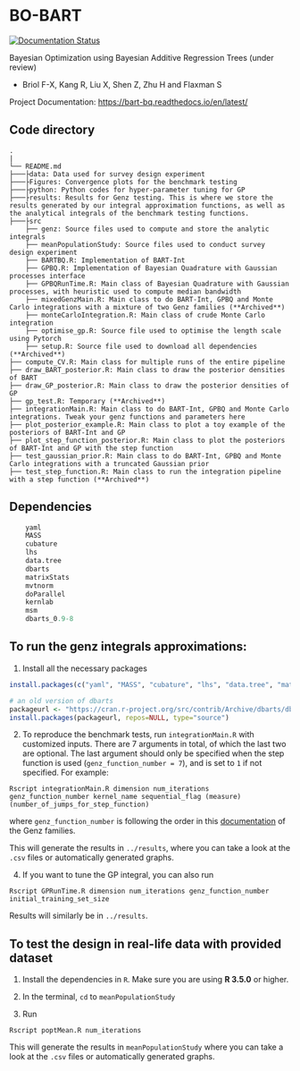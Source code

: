 # BO-BART

[![Documentation Status](https://readthedocs.org/projects/bart-bq/badge/?version=latest)](https://bart-bq.readthedocs.io/en/latest/?badge=latest)


Bayesian Optimization using Bayesian Additive Regression Trees (under review)

- Briol F-X, Kang R, Liu X, Shen Z, Zhu H and Flaxman S

Project Documentation: https://bart-bq.readthedocs.io/en/latest/

## Code directory ##

    .
    |
    └── README.md
    ├───├data: Data used for survey design experiment
    ├───├Figures: Convergence plots for the benchmark testing
    ├───├python: Python codes for hyper-parameter tuning for GP
    ├───├results: Results for Genz testing. This is where we store the results generated by our integral approximation functions, as well as the analytical integrals of the benchmark testing functions.
    ├───├src
    	├── genz: Source files used to compute and store the analytic integrals
    	├── meanPopulationStudy: Source files used to conduct survey design experiment
        ├── BARTBQ.R: Implementation of BART-Int
        ├── GPBQ.R: Implementation of Bayesian Quadrature with Gaussian processes interface
        ├── GPBQRunTime.R: Main class of Bayesian Quadrature with Gaussian processes, with heuristic used to compute median bandwidth
        ├── mixedGenzMain.R: Main class to do BART-Int, GPBQ and Monte Carlo integrations with a mixture of two Genz families (**Archived**)
        ├── monteCarloIntegration.R: Main class of crude Monte Carlo integration
        ├── optimise_gp.R: Source file used to optimise the length scale using Pytorch
        ├── setup.R: Source file used to download all dependencies (**Archived**)
    ├── compute_CV.R: Main class for multiple runs of the entire pipeline
    ├── draw_BART_posterior.R: Main class to draw the posterior densities of BART
    ├── draw_GP_posterior.R: Main class to draw the posterior densities of GP
    ├── gp_test.R: Temporary (**Archived**) 
    ├── integrationMain.R: Main class to do BART-Int, GPBQ and Monte Carlo integrations. Tweak your genz functions and parameters here
    ├── plot_posterior_example.R: Main class to plot a toy example of the posteriors of BART-Int and GP
    ├── plot_step_function_posterior.R: Main class to plot the posteriors of BART-Int and GP with the step function
    ├── test_gaussian_prior.R: Main class to do BART-Int, GPBQ and Monte Carlo integrations with a truncated Gaussian prior
    ├── test_step_function.R: Main class to run the integration pipeline with a step function (**Archived**)
	    



## Dependencies

```r
    yaml
    MASS
    cubature
    lhs
    data.tree
    dbarts
    matrixStats
    mvtnorm
    doParallel
    kernlab
    msm
    dbarts_0.9-8
```

## To run the genz integrals approximations:

1) Install all the necessary packages

```r
install.packages(c("yaml", "MASS", "cubature", "lhs", "data.tree", "matrixStats", "mvtnorm", "doParallel", "kernlab", "msm"))

# an old version of dbarts
packageurl <- "https://cran.r-project.org/src/contrib/Archive/dbarts/dbarts_0.9-8.tar.gz"
install.packages(packageurl, repos=NULL, type="source")
```

2) To reproduce the benchmark tests, run `integrationMain.R` with customized inputs. There are 7 arguments in total, of which the last two are optional. The last argument should only be specified when the step function is used (`genz_function_number = 7`), and is set to `1` if not specified. For example:
```
Rscript integrationMain.R dimension num_iterations genz_function_number kernel_name sequential_flag (measure) (number_of_jumps_for_step_function)

```
where `genz_function_number` is following the order in this [documentation](https://www.sfu.ca/~ssurjano/integration.html) of the Genz families. 

This will generate the results in `../results`, where you can take a look at the `.csv` files or automatically generated graphs.

4) If you want to tune the GP integral, you can also run

```
Rscript GPRunTime.R dimension num_iterations genz_function_number initial_training_set_size
```

Results will similarly be in `../results`.

## To test the design in real-life data with provided dataset

1) Install the dependencies in `R`. Make sure you are using **R 3.5.0** or higher.

2) In the terminal, `cd` to `meanPopulationStudy`

3) Run

```
Rscript poptMean.R num_iterations

```

This will generate the results in `meanPopulationStudy` where you can take a look at the `.csv` files or automatically generated graphs.

